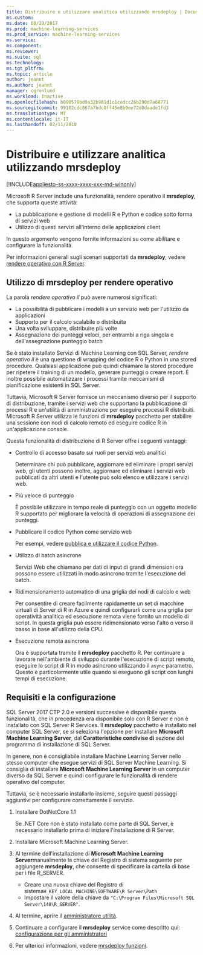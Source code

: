 ```yaml
---
title: Distribuire e utilizzare analitica utilizzando mrsdeploy | Documenti Microsoft
ms.custom: 
ms.date: 08/20/2017
ms.prod: machine-learning-services
ms.prod_service: machine-learning-services
ms.service: 
ms.component: 
ms.reviewer: 
ms.suite: sql
ms.technology: 
ms.tgt_pltfrm: 
ms.topic: article
author: jeannt
ms.author: jeannt
manager: cgronlund
ms.workload: Inactive
ms.openlocfilehash: b090579bd0a32b901d1c1cedcc26b290d7a68771
ms.sourcegitcommit: 99102cdc867a7bdc0ff45e8b9ee72d0daade1fd3
ms.translationtype: MT
ms.contentlocale: it-IT
ms.lasthandoff: 02/11/2018
---
```

# <a name="deploy-and-consume-analytics-using-mrsdeploy"></a>Distribuire e utilizzare analitica utilizzando mrsdeploy
[!INCLUDE[appliesto-ss-xxxx-xxxx-xxx-md-winonly](../includes/appliesto-ss-xxxx-xxxx-xxx-md-winonly.md)]

Microsoft R Server include una funzionalità, rendere operativo il **mrsdeploy**, che supporta queste attività:

+ La pubblicazione e gestione di modelli R e Python e codice sotto forma di servizi web
+ Utilizzo di questi servizi all'interno delle applicazioni client

In questo argomento vengono fornite informazioni su come abilitare e configurare la funzionalità.

Per informazioni generali sugli scenari supportati da **mrsdeploy**, vedere [rendere operativo con R Server](https://docs.microsoft.com/r-server/what-is-operationalization).

## <a name="using-mrsdeploy-for-operationalization"></a>Utilizzo di mrsdeploy per rendere operativo

La parola *rendere operativo il* può avere numerosi significati:

+ La possibilità di pubblicare i modelli a un servizio web per l'utilizzo da applicazioni
+ Supporto per il calcolo scalabile o distribuita
+ Una volta sviluppare, distribuire più volte
+ Assegnazione dei punteggi veloci, per entrambi a riga singola e dell'assegnazione punteggio batch

Se è stato installato Servizi di Machine Learning con SQL Server, *rendere operativo il* è una questione di wrapping del codice R o Python in una stored procedure. Qualsiasi applicazione può quindi chiamare la stored procedure per ripetere il training di un modello, generare punteggi o creare report. È inoltre possibile automatizzare i processi tramite meccanismi di pianificazione esistenti in SQL Server.

Tuttavia, Microsoft R Server fornisce un meccanismo diverso per il supporto di distribuzione, tramite i servizi web che supportano la pubblicazione di processi R e un'utilità di amministrazione per eseguire processi R distribuiti. Microsoft R Server utilizza le funzioni di **mrsdeploy** pacchetto per stabilire una sessione con nodi di calcolo remoto ed eseguire codice R in un'applicazione console.

Questa funzionalità di distribuzione di R Server offre i seguenti vantaggi:

+ Controllo di accesso basato sui ruoli per servizi web analitici

    Determinare chi può pubblicare, aggiornare ed eliminare i propri servizi web, gli utenti possono inoltre, aggiornare ed eliminare i servizi web pubblicati da altri utenti e l'utente può solo elenco e utilizzare i servizi web.

+ Più veloce di punteggio
  
  È possibile utilizzare in tempo reale di punteggio con un oggetto modello R supportato per migliorare la velocità di operazioni di assegnazione dei punteggi.

+ Pubblicare il codice Python come servizio web

  Per esempi, vedere [pubblica e utilizzare il codice Python](./python/publish-consume-python-code.md).

+ Utilizzo di batch asincrone

  Servizi Web che chiamano per dati di input di grandi dimensioni ora possono essere utilizzati in modo asincrono tramite l'esecuzione del batch.

+ Ridimensionamento automatico di una griglia dei nodi di calcolo e web

  Per consentire di creare facilmente rapidamente un set di macchine virtuali di Server di R in Azure e quindi configurarli come una griglia per operatività analitica ed esecuzione remota viene fornito un modello di script. In questa griglia può essere ridimensionato verso l'alto o verso il basso in base all'utilizzo della CPU.

+ Esecuzione remota asincrona

    Ora è supportata tramite il **mrsdeploy** pacchetto R. Per continuare a lavorare nell'ambiente di sviluppo durante l'esecuzione di script remoto, eseguire lo script di R in modo asincrono utilizzando il `async` parametro. Questo è particolarmente utile quando si eseguono gli script con lunghi tempi di esecuzione.

## <a name="requirements-and-configuration"></a>Requisiti e la configurazione

SQL Server 2017 CTP 2.0 e versioni successive è disponibile questa funzionalità, che in precedenza era disponibile solo con R Server e non è installato con SQL Server R Services. Il **mrsdeploy** pacchetto è installato nel computer SQL Server, se si seleziona l'opzione per installare **Microsoft Machine Learning Server**, dal **Caratteristiche condivise di** sezione del programma di installazione di SQL Server.

In genere, non è consigliabile installare Machine Learning Server nello stesso computer che esegue servizi di SQL Server Machine Learning. Si consiglia di installare **Microsoft Machine Learning Server** in un computer diverso da SQL Server e quindi configurare le funzionalità di rendere operativo del computer.

Tuttavia, se è necessario installarlo insieme, seguire questi passaggi aggiuntivi per configurare correttamente il servizio.

1. Installare DotNetCore 1.1

    Se .NET Core non è stato installato come parte di SQL Server, è necessario installarlo prima di iniziare l'installazione di R Server.

2. Installare Microsoft Machine Learning Server.

3. Al termine dell'installazione di **Microsoft Machine Learning Server**manualmente la chiave del Registro di sistema seguente per aggiungere **mrsdeploy**, che consente di specificare la cartella di base per i file R_SERVER. 

    + Creare una nuova chiave del Registro di sistema`H_KEY_LOCAL_MACHINE\SOFTWARE\R Server\Path`
    + Impostare il valore della chiave da `"C:\Program Files\Microsoft SQL Server\140\R_SERVER"`.

4. Al termine, aprire il [amministratore utilità](https://docs.microsoft.com/r-server/operationalize/configure-use-admin-utility).

5. Continuare a configurare il **mrsdeploy** service come descritto qui: [configurazione per gli amministratori](https://docs.microsoft.com/r-server/operationalize/configure-start-for-administrators)

6. Per ulteriori informazioni, vedere [mrsdeploy funzioni](https://docs.microsoft.com/r-server/r-reference/mrsdeploy/mrsdeploy-package).
